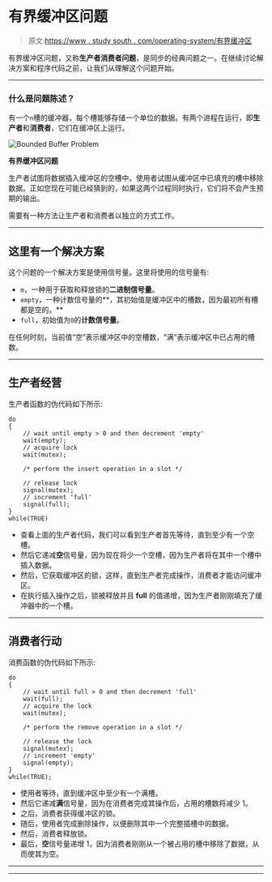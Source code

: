 # 有界缓冲区问题

> 原文:[https://www . study south . com/operating-system/有界缓冲区](https://www.studytonight.com/operating-system/bounded-buffer)

有界缓冲区问题，又称**生产者消费者问题**，是同步的经典问题之一。在继续讨论解决方案和程序代码之前，让我们从理解这个问题开始。

* * *

### 什么是问题陈述？

有一个`n`槽的缓冲器，每个槽能够存储一个单位的数据。有两个进程在运行，即**生产者**和**消费者**，它们在缓冲区上运行。

![Bounded Buffer Problem](../Images/7a7a7b035cbb74b7d7ef89bd27f6d347.png)

**有界缓冲区问题**

生产者试图将数据插入缓冲区的空槽中。使用者试图从缓冲区中已填充的槽中移除数据。正如您现在可能已经猜到的，如果这两个过程同时执行，它们将不会产生预期的输出。

需要有一种方法让生产者和消费者以独立的方式工作。

* * *

## 这里有一个解决方案

这个问题的一个解决方案是使用信号量。这里将使用的信号量有:

*   `m`，一种用于获取和释放锁的**二进制信号量**。
*   `empty`，一种计数信号量的**，其初始值是缓冲区中的槽数，因为最初所有槽都是空的。**
*   `full`，初始值为`0`的**计数信号量**。

在任何时刻，当前值“空”表示缓冲区中的空槽数，“满”表示缓冲区中已占用的槽数。

* * *

## 生产者经营

生产者函数的伪代码如下所示:

```
do 
{
    // wait until empty > 0 and then decrement 'empty'
    wait(empty);   
    // acquire lock
    wait(mutex);  

    /* perform the insert operation in a slot */

    // release lock
    signal(mutex);  
    // increment 'full'
    signal(full);   
} 
while(TRUE)
```

*   查看上面的生产者代码，我们可以看到生产者首先等待，直到至少有一个空槽。
*   然后它递减**空**信号量，因为现在将少一个空槽，因为生产者将在其中一个槽中插入数据。
*   然后，它获取缓冲区的锁，这样，直到生产者完成操作，消费者才能访问缓冲区。
*   在执行插入操作之后，锁被释放并且 **full** 的值递增，因为生产者刚刚填充了缓冲器中的一个槽。

* * *

## 消费者行动

消费函数的伪代码如下所示:

```
do 
{
    // wait until full > 0 and then decrement 'full'
    wait(full);
    // acquire the lock
    wait(mutex);  

    /* perform the remove operation in a slot */ 

    // release the lock
    signal(mutex); 
    // increment 'empty'
    signal(empty); 
} 
while(TRUE);
```

*   使用者等待，直到缓冲区中至少有一个满槽。
*   然后它递减**满**信号量，因为在消费者完成其操作后，占用的槽数将减少 1。
*   之后，消费者获得缓冲区的锁。
*   随后，使用者完成删除操作，以便删除其中一个完整插槽中的数据。
*   然后，消费者释放锁。
*   最后，**空**信号量递增 1，因为消费者刚刚从一个被占用的槽中移除了数据，从而使其为空。

* * *

* * *